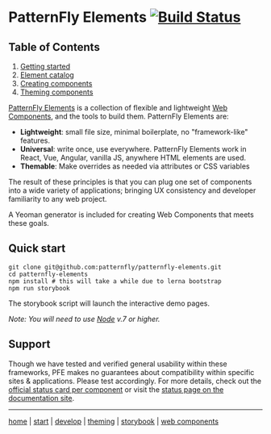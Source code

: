 # PatternFly Elements [![Build Status](https://travis-ci.org/patternfly/patternfly-elements.svg?branch=master)](https://travis-ci.org/patternfly/patternfly-elements)

## Table of Contents

1. [Getting started][getting-started]
2. [Element catalog][catalog]
3. [Creating components][creating]
4. [Theming components][theming]

[PatternFly Elements][pfe-home] is a collection of flexible and lightweight [Web Components][wc-org], and the tools to build them. PatternFly Elements are:

- **Lightweight**: small file size, minimal boilerplate, no "framework-like" features.
- **Universal**: write once, use everywhere. PatternFly Elements work in React, Vue, Angular, vanilla JS, anywhere HTML elements are used.
- **Themable**: Make overrides as needed via attributes or CSS variables

The result of these principles is that you can plug one set of components into a wide variety of applications; bringing UX consistency and developer familiarity to any web project.

A Yeoman generator is included for creating Web Components that meets these goals.

## Quick start

    git clone git@github.com:patternfly/patternfly-elements.git
    cd patternfly-elements
    npm install # this will take a while due to lerna bootstrap
    npm run storybook

The storybook script will launch the interactive demo pages.

_Note: You will need to use [Node](https://nodejs.org/en/) v.7 or higher._


## Support

Though we have tested and verified general usability within these frameworks, PFE makes no guarantees about compatibility within specific sites & applications. Please test accordingly. For more details, check out the [official status card per component](https://github.com/patternfly/patternfly-elements/issues?q=is%3Aopen+is%3Aissue+label%3A%22status+tracking+only%22) or visit the [status page on the documentation site](https://patternfly.github.io/patternfly-elements/getting-started/component-status/). 



---

[home][pfe-home] |
[start][getting-started] |
[develop][creating] |
[theming][theming] |
[storybook][catalog] |
[web components][wc-org]


[pfe-home]: https://patternfly.github.io/patternfly-elements
[getting-started]: https://patternfly.github.io/patternfly-elements/getting-started
[catalog]: https://patternfly.github.io/patternfly-elements/demo
[creating]: https://patternfly.github.io/patternfly-elements/develop
[theming]: https://patternfly.github.io/patternfly-elements/theme
[wc-org]: https://webcomponents.org
